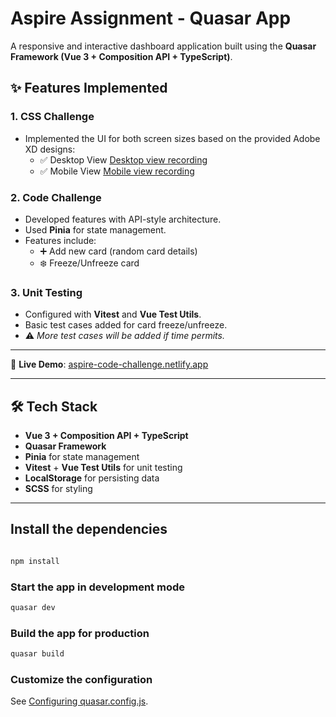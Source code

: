 
# Aspire Assignment - Quasar App

A responsive and interactive dashboard application built using the **Quasar Framework (Vue 3 + Composition API + TypeScript)**.  

## ✨ Features Implemented

### 1. **CSS Challenge**
- Implemented the UI for both screen sizes based on the provided Adobe XD designs:
  - ✅ Desktop View [Desktop view recording](https://www.loom.com/share/ef15fc469f07415d87f675ecc8f2e6d5?sid=44ace938-3a84-446b-bdb6-e189ec1c6853)
  - ✅ Mobile View [Mobile view recording](https://www.loom.com/share/7b8b7d2fee064cb2bd557bff54b57d18?sid=6e032518-cfb5-41db-8b6b-55c68251e288)

### 2. **Code Challenge**
- Developed features with API-style architecture.
- Used **Pinia** for state management.
- Features include:
  - ➕ Add new card (random card details)
  - ❄️ Freeze/Unfreeze card

### 3. **Unit Testing**
- Configured with **Vitest** and **Vue Test Utils**.
- Basic test cases added for card freeze/unfreeze.
- ⚠️ *More test cases will be added if time permits.*

---



🚀 **Live Demo**: [aspire-code-challenge.netlify.app](https://aspire-code-challenge.netlify.app/)

---

## 🛠 Tech Stack

- **Vue 3 + Composition API + TypeScript**
- **Quasar Framework**
- **Pinia** for state management
- **Vitest** + **Vue Test Utils** for unit testing
- **LocalStorage** for persisting data
- **SCSS** for styling

---

## Install the dependencies
```bash

npm install
```

### Start the app in development mode 
```bash
quasar dev
```


### Build the app for production
```bash
quasar build
```

### Customize the configuration
See [Configuring quasar.config.js](https://v2.quasar.dev/quasar-cli-vite/quasar-config-js).
